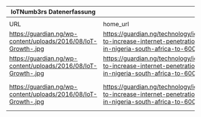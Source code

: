 |IoTNumb3rs Datenerfassung|||||||||||
| ---- | ---- | ---- | ---- | ---- | ---- | ---- | ---- | ---- | ---- | ---- |
||||||||||||
|URL|home_url|filename|device_class|device_count|market_class|market_volume|prognosis_year|publication_year|authorship_class|Dropbox folder|
|https://guardian.ng/wp-content/uploads/2016/08/IoT-Growth-.jpg|https://guardian.ng/technology/iot-to-increase-internet-penetration-in-nigeria-south-africa-to-600m/|file22_IoT-Growth-.jpg|connected people|4000000000|||2020|2016|journalist|Pattoho/20181122-1800|
|https://guardian.ng/wp-content/uploads/2016/08/IoT-Growth-.jpg|https://guardian.ng/technology/iot-to-increase-internet-penetration-in-nigeria-south-africa-to-600m/|file22_IoT-Growth-.jpg|||revenue|4E+12|2020|||Pattoho/20181122-1800|
|https://guardian.ng/wp-content/uploads/2016/08/IoT-Growth-.jpg|https://guardian.ng/technology/iot-to-increase-internet-penetration-in-nigeria-south-africa-to-600m/|file22_IoT-Growth-.jpg|Embedded and Intelligent Systems|25000000000|||2020|||Pattoho/20181122-1800|

